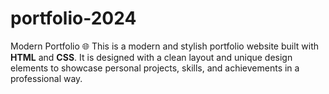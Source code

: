 # portfolio-2024
 Modern Portfolio 🌐  This is a modern and stylish portfolio website built with **HTML** and **CSS**.   It is designed with a clean layout and unique design elements to showcase personal projects, skills, and achievements in a professional way.
